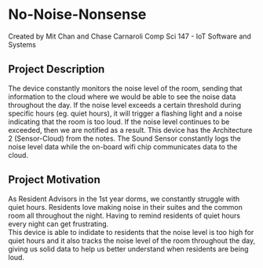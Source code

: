 # No-Noise-Nonsense

Created by Mit Chan and Chase Carnaroli
Comp Sci 147 - IoT Software and Systems

## Project Description
The device constantly monitors the noise level of the room, sending that information to the cloud
where we would be able to see the noise data throughout the day. If the noise level exceeds a certain
threshold during specific hours (eg. quiet hours), it will trigger a flashing light and a noise indicating
that the room is too loud.
If the noise level continues to be exceeded, then we are notified as a result.
This device has the Architecture 2 (Sensor-Cloud) from the notes. The Sound Sensor constantly
logs the noise level data while the on-board wifi chip communicates data to the cloud.


## Project Motivation
As Resident Advisors in the 1st year dorms, we constantly struggle with quiet hours. Residents love
making noise in their suites and the common room all throughout the night. Having to remind
residents of quiet hours every night can get frustrating.  
This device is able to indidate to residents that the noise level is too high for quiet hours 
and it also tracks the noise level of the room throughout the day, giving us solid data to help
us better understand when residents are being loud.
